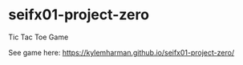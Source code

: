 # seifx01-project-zero
Tic Tac Toe Game

See game here: https://kylemharman.github.io/seifx01-project-zero/
